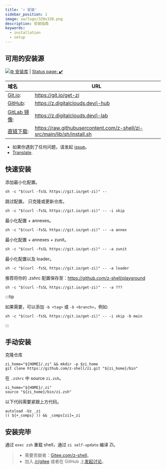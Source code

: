 ```yaml
---
title: '⚡️ 安装'
sidebar_position: 1
image: zw/logo/320x320.png
description: 安装指南
keywords:
  - installation
  - setup
---
```


## 可用的安装源

[![⚙️ 安装库][1]][2] | [Status page: :heavy_check_mark:](https://status.zshell.dev/)

| 域名              | URL                                                                       |
|:--------------- | ------------------------------------------------------------------------- |
| [Git.io][3]:    | <https://git.io/get-zi>                                                   |
| [GitHub][4]:    | <https://z.digitalclouds.dev/i-hub>                                       |
| [GitLab 镜像][5]: | <https://z.digitalclouds.dev/i-lab>                                       |
| [直链下载][6]:      | <https://raw.githubusercontent.com/z-shell/zi-src/main/lib/sh/install.sh> |

- 如果你遇到了任何问题，请发起 [issue][7]。
- [Translate](https://crowdin.digitalclouds.dev/z-shell).

## 快速安装

添加最小化配置。

```shell
sh -c "$(curl -fsSL https://git.io/get-zi)" --
```

跳过配置。 只克隆或更新仓库。

```shell
sh -c "$(curl -fsSL https://git.io/get-zi)" -- -i skip
```

最小化配置 + annexes。

```shell
sh -c "$(curl -fsSL https://git.io/get-zi)" -- -a annex
```

最小化配置 + annexes + zunit。

```shell
sh -c "$(curl -fsSL https://git.io/get-zi)" -- -a zunit
```

最小化配置以及 loader。

```shell
sh -c "$(curl -fsSL https://git.io/get-zi)" -- -a loader
```

推荐将你的 .zshrc 配置保存至：<https://github.com/z-shell/playground>

```shell
sh -c "$(curl -fsSL https://git.io/get-zi)" -- -a ???
```

:::tip

如果需要，可以添加 `-b <tag>` 或 `-b <branch>`，例如:

```shell
sh -c "$(curl -fsSL https://git.io/get-zi)" -- -i skip -b main
```

:::

## 手动安装

克隆仓库

```shell
zi_home="${HOME}/.zi" && mkdir -p $zi_home
git clone https://github.com/z-shell/zi.git "${zi_home}/bin"
```

在 `.zshrc` 中 source `zi.zsh`。

```shell
zi_home="${HOME}/.zi"
source "${zi_home}/bin/zi.zsh"
```

以下代码需要紧跟上方代码。

```shell
autoload -Uz _zi
(( ${+_comps} )) && _comps[zi]=_zi
```

## 安装完毕

通过 `exec zsh` 重载 shell，通过 `zi self-update` 编译 ZI。

> - 需要贡献者：[Gitee.com/z-shell](https://gitee.com/z-shell)。
> - 加入 [/r/gitee](https://www.reddit.com/r/gitee/) 或者在 GitHub 上[发起讨论](https://github.com/orgs/z-shell/discussions/new)。

[1]: https://github.com/z-shell/zi-src/actions/workflows/check-sh.yml/badge.svg?branch=main
[2]: https://github.com/z-shell/zi-src/actions/workflows/check-sh.yml
[3]: https://git.io/get-zi
[4]: https://z.digitalclouds.dev/i-hub
[5]: https://z.digitalclouds.dev/i-lab
[6]: https://raw.githubusercontent.com/z-shell/zi-src/main/lib/sh/install.sh
[7]: https://github.com/z-shell/zi/issues/new/choose
